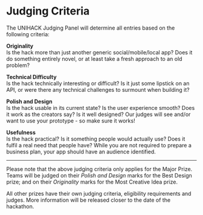 # Judging Criteria

The UNIHACK Judging Panel will determine all entries based on the following
criteria:

**Originality**  
Is the hack more than just another generic social/mobile/local app? Does it do
something entirely novel, or at least take a fresh approach to an old problem?

**Technical Difficulty**  
Is the hack technically interesting or difficult? Is it just some lipstick on
an API, or were there any technical challenges to surmount when building it?

**Polish and Design**  
Is the hack usable in its current state? Is the user experience smooth? Does it
work as the creators say? Is it well designed? Our judges will see and/or want
to use your prototype - so make sure it works!

**Usefulness**  
Is the hack practical? Is it something people would actually use? Does it fulfil
a real need that people have? While you are not required to prepare a business
plan, your app should have an audience identified.

---

Please note that the above judging criteria only applies for the Major Prize.
Teams will be judged on their *Polish and Design* marks for the Best Design
prize; and on their *Originality* marks for the Most Creative Idea prize.

All other prizes have their own judging criteria, eligibility requirements and
judges. More information will be released closer to the date of the hackathon.
